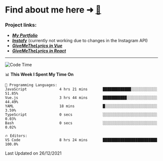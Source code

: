 # Find about me here ➜ [🧑](https://pauabella.dev)

### Project links:
- ***[My Portfolio](https://pauabella.dev)***
- ***[Instafy](https://instafy.me)*** (currently not working due to changes in the Instagram API)
- ***[GiveMeTheLyrics in Vue](https://lyrics.pauabella.dev)***
- ***[GiveMeTheLyrics in React](https://pauabella.dev/GiveMeTheLyrics)***

---
<!--START_SECTION:waka-->
![Code Time](http://img.shields.io/badge/Code%20Time-737%20hrs%2014%20mins-blue)

📊 **This Week I Spent My Time On** 

```text
💬 Programming Languages: 
JavaScript               4 hrs 21 mins       █████████████░░░░░░░░░░░░   51.85% 
Vue.js                   3 hrs 44 mins       ███████████░░░░░░░░░░░░░░   44.49% 
YAML                     18 mins             █░░░░░░░░░░░░░░░░░░░░░░░░   3.59% 
TypeScript               0 secs              ░░░░░░░░░░░░░░░░░░░░░░░░░   0.03% 
Bash                     0 secs              ░░░░░░░░░░░░░░░░░░░░░░░░░   0.02%

🔥 Editors: 
VS Code                  8 hrs 24 mins       █████████████████████████   100.0%

```


 Last Updated on 26/12/2021
<!--END_SECTION:waka-->
